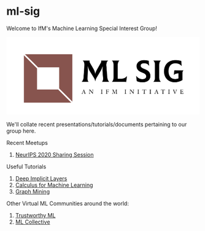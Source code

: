 # ml-sig
Welcome to IfM's Machine Learning Special Interest Group!

![Alt text](assets/ml-sig-logo.png)

We'll collate recent presentations/tutorials/documents pertaining to our group here. 

Recent Meetups
1. [NeurIPS 2020 Sharing Session](https://universityofcambridgecloud-my.sharepoint.com/:p:/g/personal/sm2410_cam_ac_uk/EaBDExTxkslCsgWm6Grz0UIB0tatNwNb-8MbAiSWPGij8A?e=JH94nC)


Useful Tutorials
1. [Deep Implicit Layers](resources/deep-implicit-layers.MD)
2. [Calculus for Machine Learning](resources/calculus-ml.MD)
3. [Graph Mining](resources/graph-mining.MD)

Other Virtual ML Communities around the world:
1. [Trustworthy ML](https://www.trustworthyml.org/)
2. [ML Collective](http://mlcollective.org/neurips-2020-open-collab-social/)
